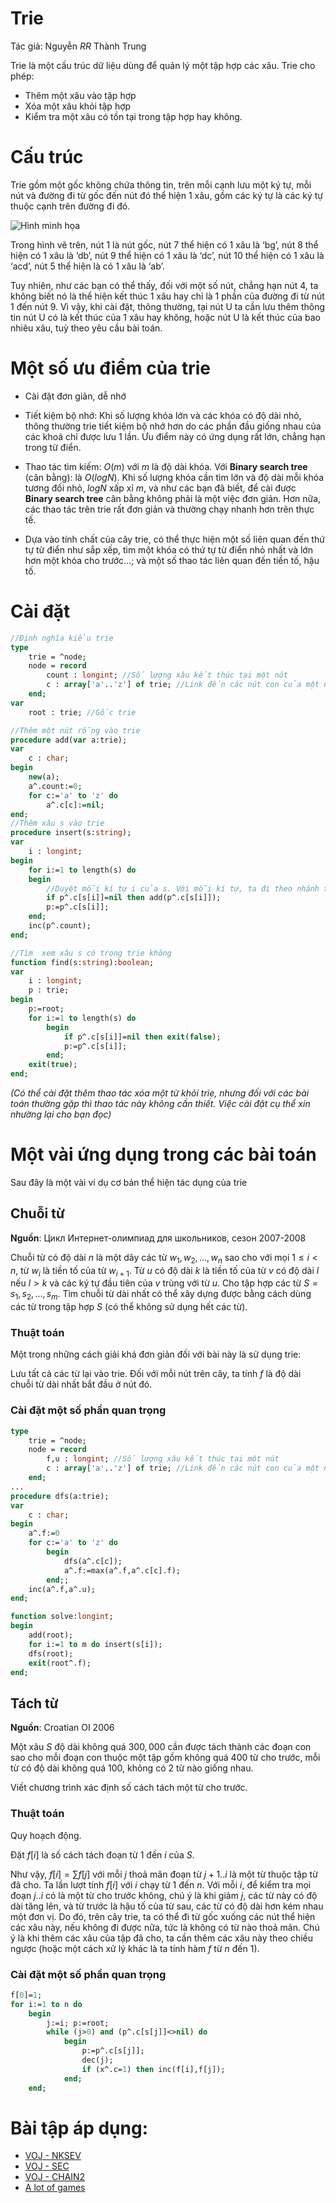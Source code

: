# Trie

Tác giả: Nguyễn _RR_ Thành Trung

Trie là một cấu trúc dữ liệu dùng để quản lý một tập hợp các xâu. Trie cho phép:

- Thêm một xâu vào tập hợp
- Xóa một xâu khỏi tập hợp
- Kiểm tra một xâu có tồn tại trong tập hợp hay không.

# Cấu trúc

Trie gồm một gốc không chứa thông tin, trên mỗi cạnh lưu một ký tự, mỗi nút và đường đi từ gốc đến nút đó thể hiện 1 xâu, gồm các ký tự là các ký tự thuộc cạnh trên đường đi đó.

![Hình minh họa](https://sites.google.com/site/ngthanhtrung23/_/rsrc/1401387820016/algorithm/trie/Screenshot%20from%202014-05-30%2002%3A22%3A51.png?height=272&width=320)

Trong hình vẽ trên, nút 1 là nút gốc, nút 7 thể hiện có 1 xâu là ‘bg’, nút 8 thể hiện có 1 xâu là ‘db’, nút 9 thể hiện có 1 xâu là ‘dc’, nút 10 thể hiện có 1 xâu là ‘acd’, nút 5 thể hiện là có 1 xâu là ‘ab’.

Tuy nhiên, như các bạn có thể thấy, đối với một số nút, chẳng hạn nút 4, ta không biết nó là thể hiện kết thúc 1 xâu hay chỉ là 1 phần của đường đi từ nút 1 đến nút 9. Vì vậy, khi cài đặt, thông thường, tại nút U ta cần lưu thêm thông tin nút U có là kết thúc của 1 xâu hay không, hoặc nút U là kết thúc của bao nhiêu xâu, tuỳ theo yêu cầu bài toán.

# Một số ưu điểm của trie

- Cài đặt đơn giản, dễ nhớ

- Tiết kiệm bộ nhớ: Khi số lượng khóa lớn và các khóa có độ dài nhỏ, thông thường trie tiết kiệm bộ nhớ hơn do các phần đầu giống nhau của các khoá chỉ được lưu 1 lần. Ưu điểm này có ứng dụng rất lớn, chẳng hạn trong từ điển.

- Thao tác tìm kiếm: $O(m)$ với $m$ là độ dài khóa. Với **Binary search tree** (cân bằng): là $O(logN)$. Khi số lượng khóa cần tìm lớn và độ dài mỗi khóa tương đối nhỏ, $logN$ xấp xỉ $m$, và như các bạn đã biết, để cài được **Binary search tree** cân bằng không phải là một việc đơn giản. Hơn nữa, các thao tác trên trie rất đơn giản và thường chạy nhanh hơn trên thực tế.

- Dựa vào tính chất của cây trie, có thể thực hiện một số liên quan đến thứ tự từ điển như sắp xếp, tìm một khóa có thứ tự từ điển nhỏ nhất và lớn hơn một khóa cho trước...; và một số thao tác liên quan đến tiền tố, hậu tố.

# Cài đặt

```pascal
//Định nghĩa kiểu trie
type
    trie = ^node;
    node = record
        count : longint; //Số lượng xâu kết thúc tại một nút
        c : array['a'..'z'] of trie; //Link đến các nút con của một nút
    end;
var
    root : trie; //Gốc trie

//Thêm một nút rỗng vào trie
procedure add(var a:trie);
var
    c : char;
begin
    new(a);
    a^.count:=0;
    for c:='a' to 'z' do 
        a^.c[c]:=nil;
end;
//Thêm xâu s vào trie 
procedure insert(s:string);
var
    i : longint;
begin
    for i:=1 to length(s) do
    begin
        //Duyệt mỗi kí tự i của s. Với mỗi kí tự, ta đi theo nhánh tương ứng với ký tự i, nếu nhánh này chưa có, ta thêm vào cây
        if p^.c[s[i]]=nil then add(p^.c[s[i]]);
        p:=p^.c[s[i]];
    end;
    inc(p^.count);
end;

//Tìm  xem xâu s có trong trie không
function find(s:string):boolean;
var
    i : longint;
    p : trie;
begin
    p:=root;
    for i:=1 to length(s) do
        begin
            if p^.c[s[i]]=nil then exit(false);
            p:=p^.c[s[i]];
        end;
    exit(true);
end;
```

_(Có thể cài đặt thêm thao tác xóa một từ khỏi trie, nhưng đối với các bài toán thường gặp thì thao tác này không cần thiết. Việc cài đặt cụ thể xin nhường lại cho bạn đọc)_

# Một vài ứng dụng trong các bài toán

Sau đây là một vài ví dụ cơ bản thể hiện tác dụng của trie

## Chuỗi từ

**Nguồn**: Цикл Интернет-олимпиад для школьников, сезон 2007-2008

Chuỗi từ có độ dài $n$ là một dãy các từ $w_1, w_2, ..., w_n$ sao cho với mọi $1 \le i < n$, từ $w_i$ là tiền tố của từ $w_{i+1}$. Từ $u$ có độ dài $k$ là tiền tố của từ $v$ có độ dài $l$ nếu $l > k$ và các ký tự đầu tiên của $v$ trùng với từ $u$. Cho tập hợp các từ $S = {s_1, s_2, ..., s_m}$. Tìm chuỗi từ dài nhất có thể xây dựng được bằng cách dùng các từ trong tập hợp $S$ (có thể không sử dụng hết các từ).

### Thuật toán

Một trong những cách giải khá đơn giản đối với bài này là sử dụng trie:

Lưu tất cả các từ lại vào trie. Đối với mỗi nút trên cây, ta tính $f$ là độ dài chuỗi từ dài nhất bắt đầu ở nút đó.

### Cài đặt một số phần quan trọng

```pascal
type
    trie = ^node;
    node = record
        f,u : longint; //Số lượng xâu kết thúc tại một nút
        c : array['a'..'z'] of trie; //Link đến các nút con của một nút
    end;
...
procedure dfs(a:trie);
var
    c : char;
begin
    a^.f:=0
    for c:='a' to 'z' do
        begin
            dfs(a^.c[c]);
            a^.f:=max(a^.f,a^.c[c].f);
        end;;
    inc(a^.f,a^.u);
end;

function solve:longint;
begin
    add(root);
    for i:=1 to m do insert(s[i]);
    dfs(root);
    exit(root^.f);
end;

```

## Tách từ

**Nguồn**: Croatian OI 2006

Một xâu $S$ độ dài không quá $300,000$ cần được tách thành các đoạn con sao cho mỗi đoạn con thuộc một tập gồm không quá $400$ từ cho trước, mỗi từ có độ dài không quá $100$, không có $2$ từ nào giống nhau.

Viết chương trình xác định số cách tách một từ cho trước.

### Thuật toán

Quy hoạch động.

Đặt $f[i]$ là số cách tách đoạn từ 1 đến $i$ của $S$.

Như vậy, $f[i] = \sum{f[j]}$ với mỗi $j$ thoả mãn đoạn từ $j+1..i$ là một từ thuộc tập từ đã cho. Ta lần lượt tính $f[i]$ với $i$ chạy từ 1 đến $n$. Với mỗi $i$, để kiểm tra mọi đoạn $j..i$ có là một từ cho trước không, chú ý là khi giảm $j$, các từ này có độ dài tăng lên, và từ trước là hậu tố của từ sau, các từ có độ dài hơn kém nhau một đơn vị. Do đó, trên cây trie, ta có thể đi từ gốc xuống các nút thể hiện các xâu này, nếu không đi được nữa, tức là không có từ nào thoả mãn. Chú ý là khi thêm các xâu của tập đã cho, ta cần thêm các xâu này theo chiều ngược (hoặc một cách xử lý khác là ta tính hàm $f$ từ $n$ đến 1).

### Cài đặt một số phần quan trọng

```pascal
f[0]=1;
for i:=1 to n do
    begin
        j:=i; p:=root;
        while (j>0) and (p^.c[s[j]]<>nil) do
            begin
                p:=p^.c[s[j]];
                dec(j);
                if (x^.c=1) then inc(f[i],f[j]);
            end;
    end;

```

# Bài tập áp dụng:

- [VOJ - NKSEV](http://vn.spoj.com/problems/NKSEV/)
- [VOJ - SEC](http://vn.spoj.com/problems/SEC/)
- [VOJ - CHAIN2](http://vn.spoj.com/problems/CHAIN2/)
- [A lot of games](http://codeforces.com/contest/456/problem/D)